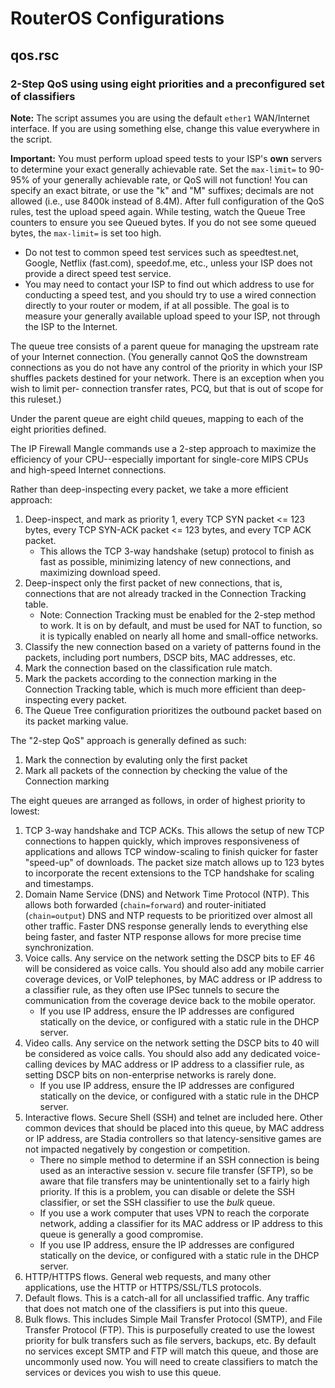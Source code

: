 # RouterOS Configurations

## qos.rsc
### 2-Step QoS using using eight priorities and a preconfigured set of classifiers

**Note:** The script assumes you are using the default `ether1` WAN/Internet
interface. If you are using something else, change this value everywhere in the
script.

**Important:** You must perform upload speed tests to your ISP's **own** servers
to determine your exact generally achievable rate. Set the `max-limit=` to
90-95% of your generally achievable rate, or QoS will not function! You can
specify an exact bitrate, or use the "k" and "M" suffixes; decimals are not
allowed (i.e., use 8400k instead of 8.4M). After full configuration of the QoS
rules, test the upload speed again. While testing, watch the Queue Tree counters
to ensure you see Queued bytes. If you do not see some queued bytes, the
`max-limit=` is set too high.
* Do not test to common speed test services such as speedtest.net, Google,
  Netflix (fast.com), speedof.me, etc., unless your ISP does not provide a
  direct speed test service.
* You may need to contact your ISP to find out which address to use for
  conducting a speed test, and you should try to use a wired connection
  directly to your router or modem, if at all possible. The goal is to measure
  your generally available upload speed to your ISP, not through the ISP to the
  Internet.

The queue tree consists of a parent queue for managing the upstream rate of your
Internet connection. (You generally cannot QoS the downstream connections as you
do not have any control of the priority in which your ISP shuffles packets
destined for your network. There is an exception when you wish to limit per-
connection transfer rates, PCQ, but that is out of scope for this ruleset.)

Under the parent queue are eight child queues, mapping to each of the eight
priorities defined.

The IP Firewall Mangle commands use a 2-step approach to maximize the efficiency
of your CPU--especially important for single-core MIPS CPUs and high-speed
Internet connections.

Rather than deep-inspecting every packet, we take a more efficient approach:
1. Deep-inspect, and mark as priority 1, every TCP SYN packet <= 123 bytes,
every TCP SYN-ACK packet <= 123 bytes, and every TCP ACK packet.
   * This allows the TCP 3-way handshake (setup) protocol to finish as fast as
     possible, minimizing latency of new connections, and maximizing download
     speed.
1. Deep-inspect only the first packet of new connections, that is, connections
   that are not already tracked in the Connection Tracking table.
   * Note: Connection Tracking must be enabled for the 2-step method to work.
     It is on by default, and must be used for NAT to function, so it is
     typically enabled on nearly all home and small-office networks.
1. Classify the new connection based on a variety of patterns found in the
   packets, including port numbers, DSCP bits, MAC addresses, etc.
1. Mark the connection based on the classification rule match.
1. Mark the packets according to the connection marking in the Connection
   Tracking table, which is much more efficient than deep-inspecting every
   packet.
1. The Queue Tree configuration prioritizes the outbound packet based on its
   packet marking value.
   
The "2-step QoS" approach is generally defined as such:
1. Mark the connection by evaluting only the first packet
1. Mark all packets of the connection by checking the value of the Connection
   marking

The eight queues are arranged as follows, in order of highest priority to
lowest:
1. TCP 3-way handshake and TCP ACKs. This allows the setup of new TCP
   connections to happen quickly, which improves responsiveness of applications
   and allows TCP window-scaling to finish quicker for faster "speed-up" of
   downloads. The packet size match allows up to 123 bytes to incorporate the
   recent extensions to the TCP handshake for scaling and timestamps.
1. Domain Name Service (DNS) and Network Time Protocol (NTP). This allows both
   forwarded (`chain=forward`) and router-initiated (`chain=output`) DNS and NTP
   requests to be prioritized over almost all other traffic. Faster DNS response
   generally lends to everything else being faster, and faster NTP response
   allows for more precise time synchronization.
1. Voice calls. Any service on the network setting the DSCP bits to EF 46 will
   be considered as voice calls. You should also add any mobile carrier coverage
   devices, or VoIP telephones, by MAC address or IP address to a classifier
   rule, as they often use IPSec tunnels to secure the communication from the
   coverage device back to the mobile operator.
   * If you use IP address, ensure the IP addresses are configured statically on
     the device, or configured with a static rule in the DHCP server.
1. Video calls. Any service on the network setting the DSCP bits to 40 will be
   considered as voice calls. You should also add any dedicated voice-calling
   devices by MAC address or IP address to a classifier rule, as setting DSCP
   bits on non-enterprise networks is rarely done.
   * If you use IP address, ensure the IP addresses are configured statically on
     the device, or configured with a static rule in the DHCP server.
1. Interactive flows. Secure Shell (SSH) and telnet are included here. Other
   common devices that should be placed into this queue, by MAC address or IP
   address, are Stadia controllers so that latency-sensitive games are not
   impacted negatively by congestion or competition.
   * There no simple method to determine if an SSH connection is being used as
     an interactive session v. secure file transfer (SFTP), so be aware that
     file transfers may be unintentionally set to a fairly high priority. If
     this is a problem, you can disable or delete the SSH classifier, or set the
     SSH classifier to use the _bulk_ queue.
   * If you use a work computer that uses VPN to reach the corporate network,
     adding a classifier for its MAC address or IP address to this queue is
     generally a good compromise.
   * If you use IP address, ensure the IP addresses are configured statically
     on the device, or configured with a static rule in the DHCP server.
 1. HTTP/HTTPS flows. General web requests, and many other applications, use
    the HTTP or HTTPS/SSL/TLS protocols.
 1. Default flows. This is a catch-all for all unclassified traffic. Any
    traffic that does not match one of the classifiers is put into this queue.
 1. Bulk flows. This includes Simple Mail Transfer Protocol (SMTP), and File
    Transfer Protocol (FTP). This is purposefully created to use the lowest
    priority for bulk transfers such as file servers, backups, etc. By default
    no services except SMTP and FTP will match this queue, and those are
    uncommonly used now. You will need to create classifiers to match the
    services or devices you wish to use this queue.
